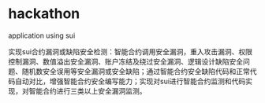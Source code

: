 # hackathon
application using sui


实现sui合约漏洞或缺陷安全检测：智能合约调用安全漏洞，重入攻击漏洞、权限控制漏洞、数值溢出安全漏洞、账户冻结及绕过安全漏洞、逻辑设计缺陷安全问题、随机数安全误用等安全漏洞或安全缺陷；通过智能合约安全缺陷代码和正常代码自动对比，增强智能合约安全编写能力；实现对sui进行智能合约监测和代码实现，对智能合约进行三类以上安全漏洞监测。